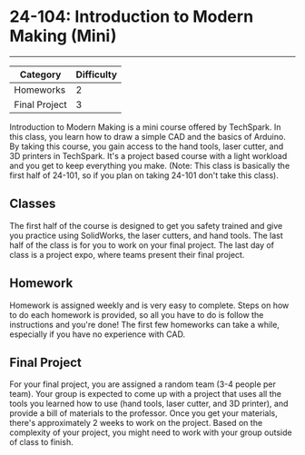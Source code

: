 # 24-104: Introduction to Modern Making (Mini)
---
| Category | Difficulty |
| -------- | ---------- |
| Homeworks |   2     |
| Final Project   |    3 |

Introduction to Modern Making is a mini course offered by TechSpark. In this class, you learn how to draw a simple CAD and the basics of Arduino. By taking this course, you gain access to the hand tools, laser cutter, and 3D printers in TechSpark. It's a project based course with a light workload and you get to keep everything you make. (Note: This class is basically the first half of 24-101, so if you plan on taking 24-101 don't take this class).

## Classes
The first half of the course is designed to get you safety trained and give you practice using SolidWorks, the laser cutters, and hand tools. The last half of the class is for you to work on your final project. The last day of class is a project expo, where teams present their final project.

## Homework
Homework is assigned weekly and is very easy to complete. Steps on how to do each homework is provided, so all you have to do is follow the instructions and you're done! The first few homeworks can take a while, especially if you have no experience with CAD.

## Final Project
For your final project, you are assigned a random team (3-4 people per team). Your group is expected to come up with a project that uses all the tools you learned how to use (hand tools, laser cutter, and 3D printer), and provide a bill of materials to the professor. Once you get your materials, there's approximately 2 weeks to work on the project. Based on the complexity of your project, you might need to work with your group outside of class to finish.
